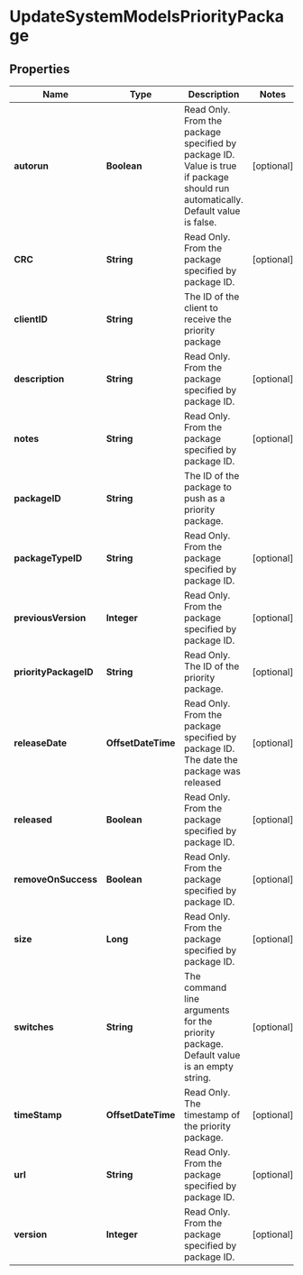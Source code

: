 

# UpdateSystemModelsPriorityPackage


## Properties

| Name | Type | Description | Notes |
|------------ | ------------- | ------------- | -------------|
|**autorun** | **Boolean** | Read Only. From the package specified by package ID.              Value is true if package should run automatically. Default value is false. |  [optional] |
|**CRC** | **String** | Read Only. From the package specified by package ID. |  [optional] |
|**clientID** | **String** | The ID of the client to receive the priority package |  |
|**description** | **String** | Read Only. From the package specified by package ID. |  [optional] |
|**notes** | **String** | Read Only. From the package specified by package ID. |  [optional] |
|**packageID** | **String** | The ID of the package to push as a priority package. |  |
|**packageTypeID** | **String** | Read Only. From the package specified by package ID. |  [optional] |
|**previousVersion** | **Integer** | Read Only. From the package specified by package ID. |  [optional] |
|**priorityPackageID** | **String** | Read Only. The ID of the priority package. |  [optional] |
|**releaseDate** | **OffsetDateTime** | Read Only. From the package specified by package ID.              The date the package was released |  [optional] |
|**released** | **Boolean** | Read Only. From the package specified by package ID. |  [optional] |
|**removeOnSuccess** | **Boolean** | Read Only. From the package specified by package ID. |  [optional] |
|**size** | **Long** | Read Only. From the package specified by package ID. |  [optional] |
|**switches** | **String** | The command line arguments for the priority package.  Default value is an empty string. |  [optional] |
|**timeStamp** | **OffsetDateTime** | Read Only. The timestamp of the priority package. |  [optional] |
|**url** | **String** | Read Only. From the package specified by package ID. |  [optional] |
|**version** | **Integer** | Read Only. From the package specified by package ID. |  [optional] |



